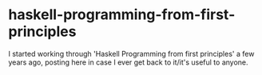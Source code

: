 # haskell-programming-from-first-principles
I started working through 'Haskell Programming from first principles' a few years ago, posting here in case I ever get back to it/it's useful to anyone.
